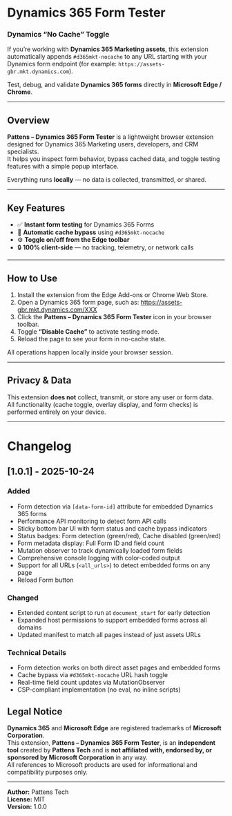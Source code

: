 # Dynamics 365 Form Tester

### Dynamics “No Cache” Toggle

If you’re working with **Dynamics 365 Marketing assets**, this extension automatically appends `#d365mkt-nocache` to any URL starting with your Dynamics form endpoint (for example: `https://assets-gbr.mkt.dynamics.com`).

Test, debug, and validate **Dynamics 365 forms** directly in **Microsoft Edge / Chrome**.

---

## Overview

**Pattens – Dynamics 365 Form Tester** is a lightweight browser extension designed for Dynamics 365 Marketing users, developers, and CRM specialists.  
It helps you inspect form behavior, bypass cached data, and toggle testing features with a simple popup interface.

Everything runs **locally** — no data is collected, transmitted, or shared.

---

## Key Features

- ✅ **Instant form testing** for Dynamics 365 Forms  
- 🔄 **Automatic cache bypass** using `#d365mkt-nocache`  
- ⚙️ **Toggle on/off from the Edge toolbar**  
- 🔒 **100% client-side** — no tracking, telemetry, or network calls  

---

## How to Use

1. Install the extension from the Edge Add-ons or Chrome Web Store.  
2. Open a Dynamics 365 form page, such as:  https://assets-gbr.mkt.dynamics.com/XXX
3. Click the **Pattens – Dynamics 365 Form Tester** icon in your browser toolbar.  
4. Toggle **“Disable Cache”** to activate testing mode.  
5. Reload the page to see your form in no-cache state.

All operations happen locally inside your browser session.

---

## Privacy & Data

This extension **does not** collect, transmit, or store any user or form data.  
All functionality (cache toggle, overlay display, and form checks) is performed entirely on your device.

---

# Changelog

## [1.0.1] - 2025-10-24

### Added
- Form detection via `[data-form-id]` attribute for embedded Dynamics 365 forms
- Performance API monitoring to detect form API calls
- Sticky bottom bar UI with form status and cache bypass indicators
- Status badges: Form detection (green/red), Cache disabled (green/red)
- Form metadata display: Full Form ID and field count
- Mutation observer to track dynamically loaded form fields
- Comprehensive console logging with color-coded output
- Support for all URLs (`<all_urls>`) to detect embedded forms on any page
- Reload Form button

### Changed
- Extended content script to run at `document_start` for early detection
- Expanded host permissions to support embedded forms across all domains
- Updated manifest to match all pages instead of just assets URLs

### Technical Details
- Form detection works on both direct asset pages and embedded forms
- Cache bypass via `#d365mkt-nocache` URL hash toggle
- Real-time field count updates via MutationObserver
- CSP-compliant implementation (no eval, no inline scripts)

## Legal Notice

**Dynamics 365** and **Microsoft Edge** are registered trademarks of **Microsoft Corporation**.  
This extension, **Pattens – Dynamics 365 Form Tester**, is an **independent tool** created by **Pattens Tech** and is **not affiliated with, endorsed by, or sponsored by Microsoft Corporation** in any way.  
All references to Microsoft products are used for informational and compatibility purposes only.

---

**Author:** Pattens Tech  
**License:** MIT  
**Version:** 1.0.0
